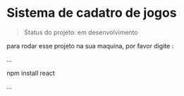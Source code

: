 <h1> Sistema de cadatro de jogos</h1>

> Status do projeto: em desenvolvimento

para rodar esse projeto na sua maquina, por favor digite :

...

npm install react

...
